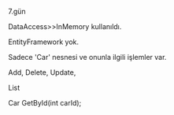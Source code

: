 7.gün

DataAccess>>InMemory kullanıldı.

EntityFramework yok.

Sadece 'Car' nesnesi ve  onunla ilgili işlemler var.

  Add, Delete, Update, 
  
  List<Car> 
  
  Car GetById(int carId);

